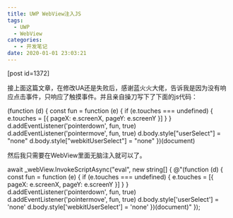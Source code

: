```yaml
---
title: UWP WebView注入JS
tags:
  - UWP
  - WebView
categories:
  - - 开发笔记
date: 2020-01-01 23:03:21
---
```


\[post id=1372\]

接上面这篇文章，在修改UA还是失败后，感谢蓝火火大佬，告诉我是因为没有响应点击事件，只响应了触摸事件。并且亲自操刀写下了下面的js代码：

(function (d) {
    const fun = function (e) {
        if (e.touches === undefined) {
            e.touches = \[{ pageX: e.screenX, pageY: e.screenY }\]
        }
    }
    d.addEventListener('pointerdown', fun, true)
    d.addEventListener('pointermove', fun, true)
    d.body.style\["userSelect"\] = "none"
    d.body.style\["webkitUserSelect"\] = "none"
})(document)

然后我只需要在WebView里面无脑注入就可以了。

await \_webView.InvokeScriptAsync("eval", new string\[\]
             {
                 @"(function (d) {
     const fun = function (e) {
         if (e.touches === undefined) {
             e.touches = \[{ pageX: e.screenX, pageY: e.screenY }\]
         }
     }
     d.addEventListener('pointerdown', fun, true)
     d.addEventListener('pointermove', fun, true)
     d.body.style\['userSelect'\] = 'none'
     d.body.style\['webkitUserSelect'\] = 'none'
 })(document)"
             });